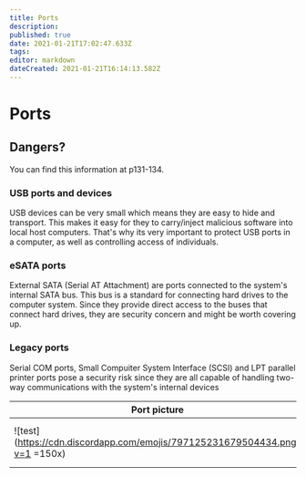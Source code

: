 ```yaml
---
title: Ports
description: 
published: true
date: 2021-01-21T17:02:47.633Z
tags: 
editor: markdown
dateCreated: 2021-01-21T16:14:13.582Z
---
```


# Ports
## Dangers?
You can find this information at p131-134.
### USB ports and devices
USB devices can be very small which means they are easy to hide and transport. This makes it easy for they to carry/inject malicious software into local host computers.
That's why its very important to protect USB ports in a computer, as well as controlling access of individuals.

### eSATA ports
External SATA (Serial AT Attachment) are ports connected to the system's internal SATA bus. This bus is a standard for connecting hard drives to the computer system. Since they provide direct access to the buses that connect hard drives, they are security concern and might be worth covering up.

### Legacy ports
Serial COM ports, Small Compuiter System Interface (SCSI) and LPT parallel printer ports pose a security risk since they are all capable of handling two-way communications with the system's internal devices

|Port picture|name|dangers|
|--|--|--|
|![test](https://cdn.discordapp.com/emojis/797125231679504434.png?v=1 =150x)| Joris Geens | Yes, way too cool for us.


